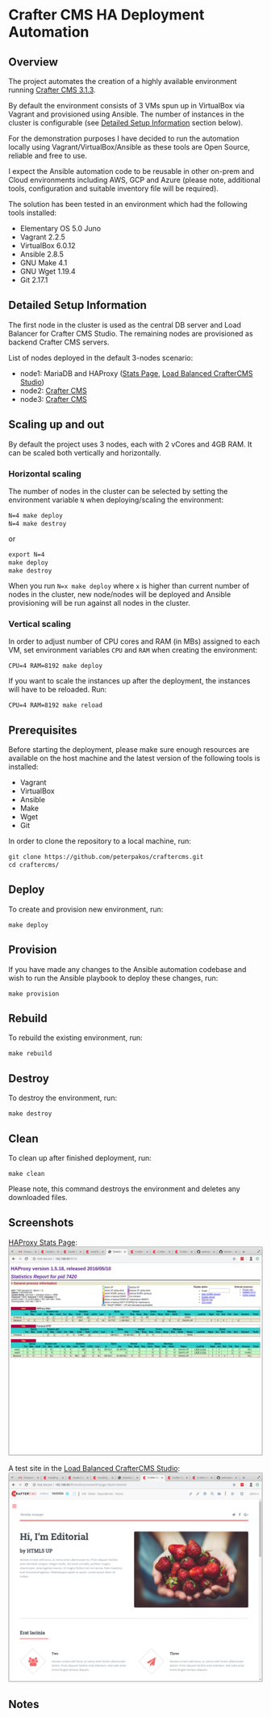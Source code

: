 # Crafter CMS HA Deployment Automation

## Overview
The project automates the creation of a highly available environment running
[Crafter CMS 3.1.3](https://craftercms.org/).

By default the environment consists of 3 VMs spun up in VirtualBox via Vagrant
and provisioned using Ansible. The number of instances in the cluster is
configurable (see [Detailed Setup Information](#Detailed-Setup-Information)
section below).

For the demonstration purposes I have decided to run the automation locally
using Vagrant/VirtualBox/Ansible as these tools are Open Source, reliable and
free to use.

I expect the Ansible automation code to be reusable in other on-prem and Cloud
environments including AWS, GCP and Azure (please note, additional tools,
configuration and suitable inventory file will be required).

The solution has been tested in an environment which had the following tools
installed:
- Elementary OS 5.0 Juno
- Vagrant 2.2.5
- VirtualBox 6.0.12
- Ansible 2.8.5
- GNU Make 4.1
- GNU Wget 1.19.4
- Git 2.17.1

## Detailed Setup Information
The first node in the cluster is used as the central DB server and Load
Balancer for Crafter CMS Studio. The remaining nodes are provisioned as backend
Crafter CMS servers.

List of nodes deployed in the default 3-nodes scenario:
- node1: MariaDB and HAProxy ([Stats Page](http://192.168.69.11:81/),
[Load Balanced CrafterCMS Studio](http://192.168.69.11/studio/))
- node2: [Crafter CMS](http://192.168.69.12:8080/studio/)
- node3: [Crafter CMS](http://192.168.69.13:8080/studio/)

## Scaling up and out
By default the project uses 3 nodes, each with 2 vCores and 4GB RAM. It can be
scaled both vertically and horizontally.

### Horizontal scaling
The number of nodes in the cluster can be selected by setting the environment
variable `N` when deploying/scaling the environment:
```
N=4 make deploy
N=4 make destroy
```
or
```
export N=4
make deploy
make destroy
```
When you run `N=x make deploy` where `x` is higher than current number of nodes
in the cluster, new node/nodes will be deployed and Ansible provisioning will
be run against all nodes in the cluster.

### Vertical scaling
In order to adjust number of CPU cores and RAM (in MBs) assigned to each VM,
set environment variables `CPU` and `RAM` when creating the environment:
```
CPU=4 RAM=8192 make deploy
```

If you want to scale the instances up after the deployment, the instances will
have to be reloaded. Run:
```
CPU=4 RAM=8192 make reload
```

## Prerequisites
Before starting the deployment, please make sure enough resources are available
on the host machine and the latest version of the following tools is installed: 
- Vagrant
- VirtualBox
- Ansible
- Make
- Wget
- Git

In order to clone the repository to a local machine, run:
```
git clone https://github.com/peterpakos/craftercms.git
cd craftercms/
```

## Deploy
To create and provision new environment, run:
```
make deploy
```

## Provision
If you have made any changes to the Ansible automation codebase and wish to run
the Ansible playbook to deploy these changes, run:
```
make provision
```

## Rebuild
To rebuild the existing environment, run:
```
make rebuild
```

## Destroy
To destroy the environment, run:
```
make destroy
```

## Clean
To clean up after finished deployment, run:
```
make clean
```
Please note, this command destroys the environment and deletes any downloaded
files.

## Screenshots
[HAProxy Stats Page](http://192.168.69.11:81/):
![HAProxy Stats Screenshot](screenshots/haproxy.png)

A test site in the [Load Balanced CrafterCMS Studio](http://192.168.69.11/studio/):
![Load Balanced CrafterCMS Studio Screenshot](screenshots/testsite.png)

## Notes
